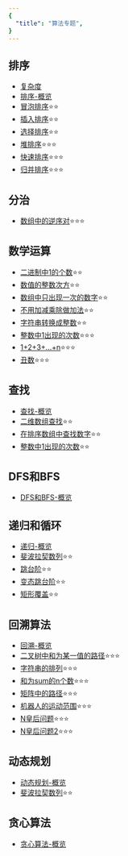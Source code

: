 ```yaml
---
{
  "title": "算法专题",
}
---
```


## 排序

- [复杂度](./排序/复杂度.md)
- [排序-概览](./排序/排序.md)
- [冒泡排序](./排序/冒泡排序.md)⭐⭐
- [插入排序](./排序/插入排序.md)⭐⭐
- [选择排序](./排序/选择排序.md)⭐⭐
- [堆排序](./排序/堆排序.md)⭐⭐⭐
- [快速排序](./排序/快速排序.md)⭐⭐⭐
- [归并排序](./排序/归并排序.md)⭐⭐⭐

## 分治

- [数组中的逆序对](./分治/数组中的逆序对.md)⭐⭐⭐

## 数学运算

- [二进制中1的个数](./数学运算/二进制中1的个数.md)⭐⭐
- [数值的整数次方](./数学运算/数值的整数次方.md)⭐⭐
- [数组中只出现一次的数字](./数学运算/数组中只出现一次的数字.md)⭐⭐
- [不用加减乘除做加法](./数学运算/不用加减乘除做加法.md)⭐⭐
- [字符串转换成整数](./数学运算/字符串转换成整数.md)⭐⭐
- [整数中1出现的次数](./数学运算/整数中1出现的次数.md)⭐⭐⭐
- [1+2+3+...+n](./数学运算/1+2+3+...+n.md)⭐⭐⭐
- [丑数](./数学运算/丑数.md)⭐⭐⭐

## 查找

- [查找-概览](./查找/查找.md)
- [二维数组查找](./查找/二维数组查找.md)⭐⭐
- [在排序数组中查找数字](./查找/在排序数组中查找数字.md)⭐⭐
- [整数中1出现的次数](./查找/整数中1出现的次数.md)⭐⭐


## DFS和BFS

- [DFS和BFS-概览](./DFS和BFS/DFS和BFS.md)

## 递归和循环

- [递归-概览](./递归和循环/递归.md)
- [斐波拉契数列](./递归和循环/斐波拉契数列.md)⭐⭐
- [跳台阶](./递归和循环/跳台阶.md)⭐⭐
- [变态跳台阶](./递归和循环/变态跳台阶.md)⭐⭐
- [矩形覆盖](./递归和循环/矩形覆盖.md)⭐⭐

## 回溯算法

- [回溯-概览](./回溯算法/回溯算法.md)
- [二叉树中和为某一值的路径](./回溯算法/二叉树中和为某一值的路径.md)⭐⭐⭐
- [字符串的排列](./回溯算法/字符串的排列.md)⭐⭐⭐
- [和为sum的n个数](./回溯算法/和为sum的n个数.md)⭐⭐⭐
- [矩阵中的路径](./回溯算法/矩阵中的路径.md)⭐⭐⭐
- [机器人的运动范围](./回溯算法/机器人的运动范围.md)⭐⭐⭐
- [N皇后问题](./回溯算法/N皇后问题.md)⭐⭐⭐
- [N皇后问题2](./回溯算法/N皇后问题2.md)⭐⭐⭐

## 动态规划

- [动态规划-概览](./动态规划/动态规划.md)
- [斐波拉契数列](./递归和循环/斐波拉契数列.md)⭐⭐

## 贪心算法

- [贪心算法-概览](./贪心算法/贪心算法.md)

